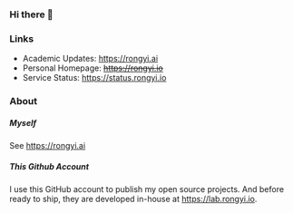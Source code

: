 ### Hi there 👋
### Links
- Academic Updates: https://rongyi.ai
- Personal Homepage: ~~https://rongyi.io~~
- Service Status: https://status.rongyi.io

### About
##### Myself
See https://rongyi.ai

##### This Github Account
I use this GitHub account to publish my open source projects. And before ready to ship, they are developed in-house at https://lab.rongyi.io.

<!--
**LER0ever/LER0ever** is a ✨ _special_ ✨ repository because its `README.md` (this file) appears on your GitHub profile.

Here are some ideas to get you started:

- 🔭 I’m currently working on ...
- 🌱 I’m currently learning ...
- 👯 I’m looking to collaborate on ...
- 🤔 I’m looking for help with ...
- 💬 Ask me about ...
- 📫 How to reach me: ...
- 😄 Pronouns: ...
- ⚡ Fun fact: ...
-->
